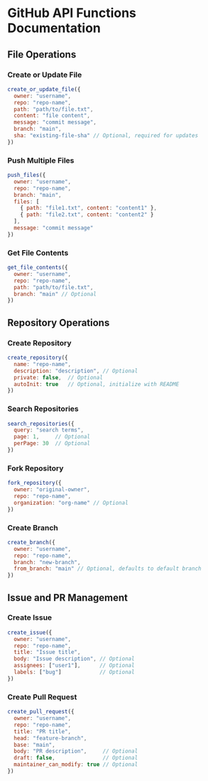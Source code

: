 # GitHub API Functions Documentation

## File Operations

### Create or Update File
```js
create_or_update_file({
  owner: "username",
  repo: "repo-name",
  path: "path/to/file.txt",
  content: "file content",
  message: "commit message",
  branch: "main",
  sha: "existing-file-sha" // Optional, required for updates
})
```

### Push Multiple Files
```js
push_files({
  owner: "username",
  repo: "repo-name",
  branch: "main",
  files: [
    { path: "file1.txt", content: "content1" },
    { path: "file2.txt", content: "content2" }
  ],
  message: "commit message"
})
```

### Get File Contents
```js
get_file_contents({
  owner: "username",
  repo: "repo-name",
  path: "path/to/file.txt",
  branch: "main" // Optional
})
```

## Repository Operations

### Create Repository
```js
create_repository({
  name: "repo-name",
  description: "description", // Optional
  private: false,  // Optional
  autoInit: true   // Optional, initialize with README
})
```

### Search Repositories
```js
search_repositories({
  query: "search terms",
  page: 1,     // Optional
  perPage: 30  // Optional
})
```

### Fork Repository
```js
fork_repository({
  owner: "original-owner",
  repo: "repo-name",
  organization: "org-name" // Optional
})
```

### Create Branch
```js
create_branch({
  owner: "username",
  repo: "repo-name",
  branch: "new-branch",
  from_branch: "main" // Optional, defaults to default branch
})
```

## Issue and PR Management

### Create Issue
```js
create_issue({
  owner: "username",
  repo: "repo-name",
  title: "Issue title",
  body: "Issue description", // Optional
  assignees: ["user1"],      // Optional
  labels: ["bug"]            // Optional
})
```

### Create Pull Request
```js
create_pull_request({
  owner: "username",
  repo: "repo-name",
  title: "PR title",
  head: "feature-branch",
  base: "main",
  body: "PR description",     // Optional
  draft: false,               // Optional
  maintainer_can_modify: true // Optional
})
```